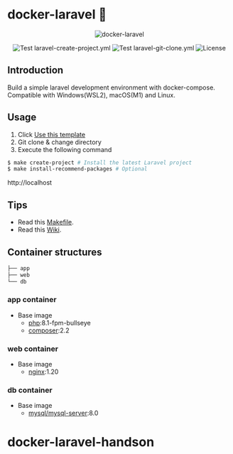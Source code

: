 # docker-laravel 🐳

<p align="center">
    <img src="https://user-images.githubusercontent.com/35098175/145682384-0f531ede-96e0-44c3-a35e-32494bd9af42.png" alt="docker-laravel">
</p>
<p align="center">
    <img src="https://github.com/ucan-lab/docker-laravel/actions/workflows/laravel-create-project.yml/badge.svg" alt="Test laravel-create-project.yml">
    <img src="https://github.com/ucan-lab/docker-laravel/actions/workflows/laravel-git-clone.yml/badge.svg" alt="Test laravel-git-clone.yml">
    <img src="https://img.shields.io/github/license/ucan-lab/docker-laravel" alt="License">
</p>

## Introduction

Build a simple laravel development environment with docker-compose. Compatible with Windows(WSL2), macOS(M1) and Linux.

## Usage

1. Click [Use this template](https://github.com/ucan-lab/docker-laravel/generate)
2. Git clone & change directory
3. Execute the following command

```bash
$ make create-project # Install the latest Laravel project
$ make install-recommend-packages # Optional
```

http://localhost

## Tips

- Read this [Makefile](https://github.com/ucan-lab/docker-laravel/blob/main/Makefile).
- Read this [Wiki](https://github.com/ucan-lab/docker-laravel/wiki).

## Container structures

```bash
├── app
├── web
└── db
```

### app container

- Base image
  - [php](https://hub.docker.com/_/php):8.1-fpm-bullseye
  - [composer](https://hub.docker.com/_/composer):2.2

### web container

- Base image
  - [nginx](https://hub.docker.com/_/nginx):1.20

### db container

- Base image
  - [mysql/mysql-server](https://hub.docker.com/r/mysql/mysql-server):8.0
# docker-laravel-handson
